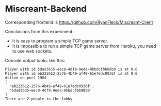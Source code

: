 # Miscreant-Backend

Corresponding frontend is <https://github.com/RyanFleck/Miscreant-Client>

Conclusions from this experiment:

- It is easy to program a simple TCP game server.
- It is impossible to run a simple TCP game server from Heroku, you need to use web sockets.

Console output looks like this:

```
Player with id 5dad3635-eec8-4df9-9eda-0bbdcfbb08b0 is at 0,0
Player with id eb223612-2576-4b49-af49-61e7edc0936f is at 0,0
Active on port 1984
[
  'eb223612-2576-4b49-af49-61e7edc0936f',
  '5dad3635-eec8-4df9-9eda-0bbdcfbb08b0'
]
There are 2 people in the lobby
```
